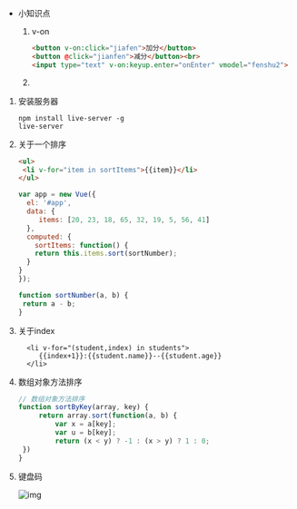 * 小知识点

  1. v-on

     ```html
     <button v-on:click="jiafen">加分</button>
     <button @click="jianfen">减分</button><br>
     <input type="text" v-on:keyup.enter="onEnter" vmodel="fenshu2">
     ```

  2. ​











1. 安装服务器

   ```
   npm install live-server -g
   live-server
   ```

2. 关于一个排序

   ```html
   <ul>
   	<li v-for="item in sortItems">{{item}}</li>
   </ul>
   ```

   ```js
   var app = new Vue({
     el: '#app',
     data: {
     	items: [20, 23, 18, 65, 32, 19, 5, 56, 41]
     },
     computed: {
       sortItems: function() {
       return this.items.sort(sortNumber);
     }
   }
   });

   function sortNumber(a, b) {
   	return a - b;
   }
   ```

3. 关于index

   ```
     <li v-for="(student,index) in students">
     	{{index+1}}:{{student.name}}--{{student.age}}
     </li>
   ```

4. 数组对象方法排序

   ```javascript
   // 数组对象方法排序
   function sortByKey(array, key) {
    	return array.sort(function(a, b) {
     		var x = a[key];
     		var u = b[key];
    		return (x < y) ? -1 : (x > y) ? 1 : 0;
   	})
   }
   ```

5. 键盘码

   ![img](http://7xjyw1.com1.z0.glb.clouddn.com/20170227001137.jpg)

